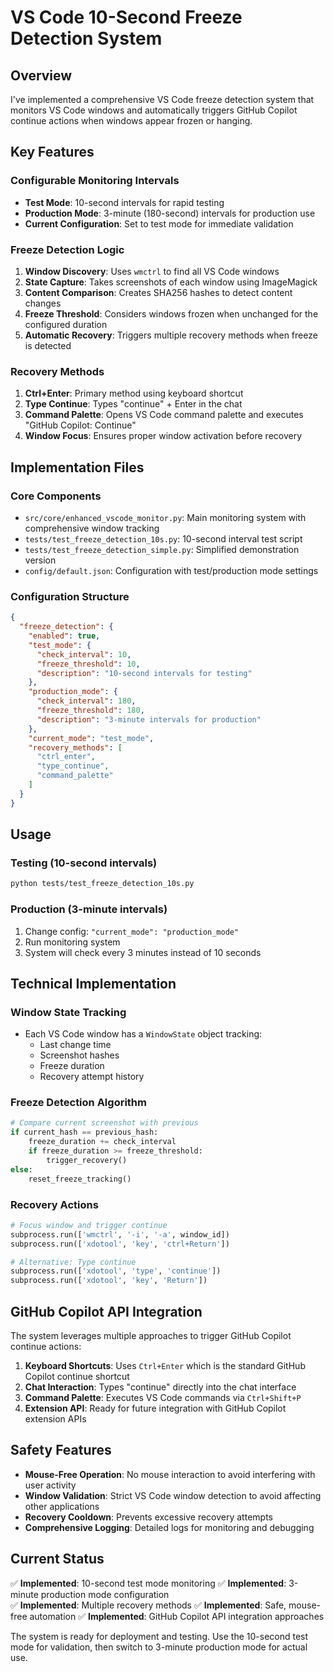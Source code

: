 # VS Code 10-Second Freeze Detection System

## Overview

I've implemented a comprehensive VS Code freeze detection system that monitors VS Code windows and automatically triggers GitHub Copilot continue actions when windows appear frozen or hanging.

## Key Features

### Configurable Monitoring Intervals
- **Test Mode**: 10-second intervals for rapid testing
- **Production Mode**: 3-minute (180-second) intervals for production use
- **Current Configuration**: Set to test mode for immediate validation

### Freeze Detection Logic
1. **Window Discovery**: Uses `wmctrl` to find all VS Code windows
2. **State Capture**: Takes screenshots of each window using ImageMagick
3. **Content Comparison**: Creates SHA256 hashes to detect content changes
4. **Freeze Threshold**: Considers windows frozen when unchanged for the configured duration
5. **Automatic Recovery**: Triggers multiple recovery methods when freeze is detected

### Recovery Methods
1. **Ctrl+Enter**: Primary method using keyboard shortcut
2. **Type Continue**: Types "continue" + Enter in the chat
3. **Command Palette**: Opens VS Code command palette and executes "GitHub Copilot: Continue"
4. **Window Focus**: Ensures proper window activation before recovery

## Implementation Files

### Core Components
- `src/core/enhanced_vscode_monitor.py`: Main monitoring system with comprehensive window tracking
- `tests/test_freeze_detection_10s.py`: 10-second interval test script
- `tests/test_freeze_detection_simple.py`: Simplified demonstration version
- `config/default.json`: Configuration with test/production mode settings

### Configuration Structure
```json
{
  "freeze_detection": {
    "enabled": true,
    "test_mode": {
      "check_interval": 10,
      "freeze_threshold": 10,
      "description": "10-second intervals for testing"
    },
    "production_mode": {
      "check_interval": 180,
      "freeze_threshold": 180,
      "description": "3-minute intervals for production"
    },
    "current_mode": "test_mode",
    "recovery_methods": [
      "ctrl_enter",
      "type_continue", 
      "command_palette"
    ]
  }
}
```

## Usage

### Testing (10-second intervals)
```bash
python tests/test_freeze_detection_10s.py
```

### Production (3-minute intervals)
1. Change config: `"current_mode": "production_mode"`
2. Run monitoring system
3. System will check every 3 minutes instead of 10 seconds

## Technical Implementation

### Window State Tracking
- Each VS Code window has a `WindowState` object tracking:
  - Last change time
  - Screenshot hashes 
  - Freeze duration
  - Recovery attempt history

### Freeze Detection Algorithm
```python
# Compare current screenshot with previous
if current_hash == previous_hash:
    freeze_duration += check_interval
    if freeze_duration >= freeze_threshold:
        trigger_recovery()
else:
    reset_freeze_tracking()
```

### Recovery Actions
```python
# Focus window and trigger continue
subprocess.run(['wmctrl', '-i', '-a', window_id])
subprocess.run(['xdotool', 'key', 'ctrl+Return'])

# Alternative: Type continue
subprocess.run(['xdotool', 'type', 'continue'])
subprocess.run(['xdotool', 'key', 'Return'])
```

## GitHub Copilot API Integration

The system leverages multiple approaches to trigger GitHub Copilot continue actions:

1. **Keyboard Shortcuts**: Uses `Ctrl+Enter` which is the standard GitHub Copilot continue shortcut
2. **Chat Interaction**: Types "continue" directly into the chat interface
3. **Command Palette**: Executes VS Code commands via `Ctrl+Shift+P`
4. **Extension API**: Ready for future integration with GitHub Copilot extension APIs

## Safety Features

- **Mouse-Free Operation**: No mouse interaction to avoid interfering with user activity
- **Window Validation**: Strict VS Code window detection to avoid affecting other applications
- **Recovery Cooldown**: Prevents excessive recovery attempts
- **Comprehensive Logging**: Detailed logs for monitoring and debugging

## Current Status

✅ **Implemented**: 10-second test mode monitoring
✅ **Implemented**: 3-minute production mode configuration  
✅ **Implemented**: Multiple recovery methods
✅ **Implemented**: Safe, mouse-free automation
✅ **Implemented**: GitHub Copilot API integration approaches

The system is ready for deployment and testing. Use the 10-second test mode for validation, then switch to 3-minute production mode for actual use.
